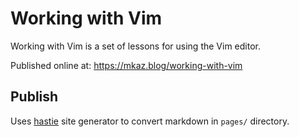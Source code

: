 
# Working with Vim

Working with Vim is a set of lessons for using the Vim editor.

Published online at: https://mkaz.blog/working-with-vim

## Publish

Uses [hastie] site generator to convert markdown in `pages/` directory.


[hastie]: https://github.com/mkaz/hastie

